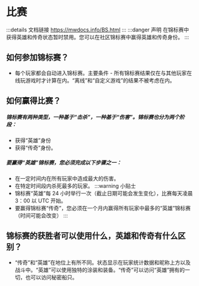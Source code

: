 # 比赛
:::details 文档链接
https://mwdocs.info/BS.html
:::
:::danger 声明
在锦标赛中获得英雄和传奇状态暂时禁用。您可以在社区锦标赛中赢得英雄和传奇身份。
:::

## 如何参加锦标赛？
- 每个玩家都会自动进入锦标赛。主要条件 - 所有锦标赛结果仅在与其他玩家在线玩游戏时才计算在内。“离线”和“自定义游戏”的结果不被考虑在内。

## 如何赢得比赛？
<h5>锦标赛有两种类型，一种基于“击杀”，一种基于“伤害”。锦标赛也分为两个阶段：</h5>

- 获得“英雄”身份
- 获得“传奇”身份。

<h5>要赢得“英雄”锦标赛，您必须完成以下步骤之一：</h5>

- 在一定时间内在所有玩家中造成最大的伤害。
- 在特定时间段内杀死最多的玩家。
:::warning 小贴士
- 锦标赛“英雄”每 24 小时举行一次（截止日期可能会发生变化），比赛每天凌晨 3：00 以 UTC 开始。
- 要赢得锦标赛“传奇”，您必须在一个月内赢得所有玩家中最多的“英雄”锦标赛（时间可能会改变）
:::

## 锦标赛的获胜者可以使用什么，英雄和传奇有什么区别？
- “传奇”和“英雄”在地位上有所不同。状态显示在玩家统计数据和昵称上方以及战斗中。“英雄”可以使用独特的涂装和装备。“传奇”可以访问“英雄”拥有的一切，也可以访问秘密船只。
